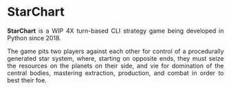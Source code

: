 <div style="text-align: justify">

# StarChart
**StarChart** is a WIP 4X turn-based CLI strategy game being developed in Python since 2018.

The game pits two players against each other for control of a procedurally generated star system, where, starting on opposite ends, they must seize the resources on the planets on their side, and vie for domination of the central bodies, mastering extraction, production, and combat in order to best their foe.

</div>

 